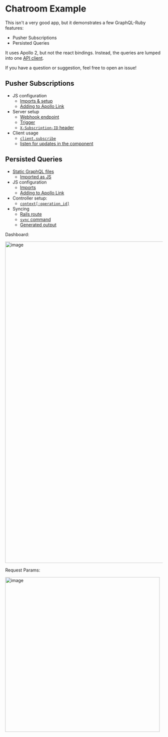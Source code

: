 # Chatroom Example

This isn't a very good app, but it demonstrates a few GraphQL-Ruby features:

- Pusher Subscriptions
- Persisted Queries

It uses Apollo 2, but not the react bindings. Instead, the queries are lumped into one [API client](https://github.com/rmosolgo/graphql-ruby-chatroom-example/blob/master/app/javascript/packs/Api.js).

If you have a question or suggestion, feel free to open an issue!

## Pusher Subscriptions

- JS configuration
  - [Imports & setup](https://github.com/rmosolgo/graphql-ruby-chatroom-example/blob/master/app/javascript/packs/GraphQLClient.js#L5-L8)
  - [Adding to Apollo Link](https://github.com/rmosolgo/graphql-ruby-chatroom-example/blob/master/app/javascript/packs/GraphQLClient.js#L34)
- Server setup
  - [Webhook endpoint](https://github.com/rmosolgo/graphql-ruby-chatroom-example/blob/master/config/routes.rb#L13)
  - [Trigger](https://github.com/rmosolgo/graphql-ruby-chatroom-example/blob/master/app/graphql/mutations/post_message.rb#L22-L23)
  - [`X-Subscription-ID` header](https://github.com/rmosolgo/graphql-ruby-chatroom-example/blob/master/app/controllers/graphql_controller.rb#L23-L25)
- Client usage
  - [`client.subscribe`](https://github.com/rmosolgo/graphql-ruby-chatroom-example/blob/master/app/javascript/packs/Api.js#L36-L39)
  - [listen for updates in the component](https://github.com/rmosolgo/graphql-ruby-chatroom-example/blob/master/app/javascript/packs/App.js#L157-L167)

## Persisted Queries

- [Static GraphQL files](https://github.com/rmosolgo/graphql-ruby-chatroom-example/tree/master/app/javascript/packs/graphql)
  - [Imported as JS](https://github.com/rmosolgo/graphql-ruby-chatroom-example/blob/master/app/javascript/packs/Api.js#L2-L6)
- JS configuration
  - [Imports](https://github.com/rmosolgo/graphql-ruby-chatroom-example/blob/master/app/javascript/packs/GraphQLClient.js#L9-L10)
  - [Adding to Apollo Link](https://github.com/rmosolgo/graphql-ruby-chatroom-example/blob/master/app/javascript/packs/GraphQLClient.js#L35)
- Controller setup:
  - [`context[:operation_id]`](https://github.com/rmosolgo/graphql-ruby-chatroom-example/blob/master/app/controllers/graphql_controller.rb#L6)
- Syncing
  - [Rails route](https://github.com/rmosolgo/graphql-ruby-chatroom-example/blob/master/config/routes.rb#L14)
  - [`sync` command](https://github.com/rmosolgo/graphql-ruby-chatroom-example/blob/master/lib/tasks/sync_graphql.rake#L3-L10)
  - [Generated output](https://github.com/rmosolgo/graphql-ruby-chatroom-example/blob/master/app/javascript/packs/OperationStoreClient.js)

Dashboard:

<img width="1026" alt="image" src="https://user-images.githubusercontent.com/2231765/38712687-4278f6c6-3e9b-11e8-98c9-a51d89990035.png">

Request Params:

<img width="494" alt="image" src="https://user-images.githubusercontent.com/2231765/38712699-58468950-3e9b-11e8-95ac-8057a5e6ab4d.png">
